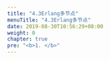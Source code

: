 ```yaml
---
title: "4.3Erlang多节点"
menuTitle: "4.3Erlang多节点"
date: 2019-08-30T10:56:29+08:00
weight: 0
chapter: true
pre: "<b>1. </b>"
---
```

